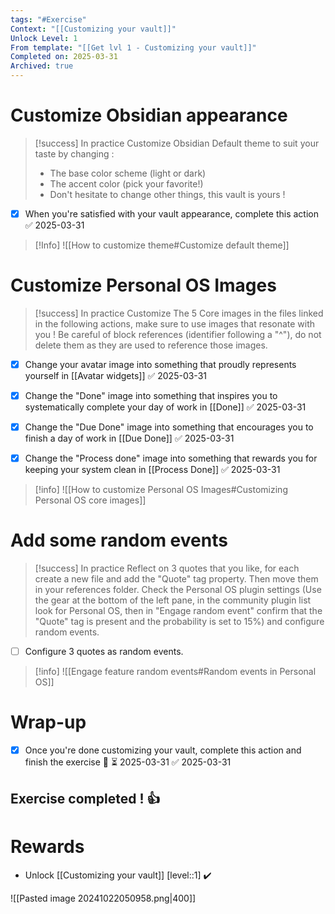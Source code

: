 ```yaml
---
tags: "#Exercise"
Context: "[[Customizing your vault]]"
Unlock Level: 1
From template: "[[Get lvl 1 - Customizing your vault]]"
Completed on: 2025-03-31
Archived: true
---
```



# Customize Obsidian appearance

> [!success] In practice
> Customize Obsidian Default theme to suit your taste by changing : 
> - The base color scheme (light or dark)
> - The accent color (pick your favorite!)
> - Don't hesitate to change other things, this vault is yours ! 

- [x] When you're satisfied with your vault appearance, complete this action ✅ 2025-03-31


>[!Info]
>![[How to customize theme#Customize default theme]]


# Customize Personal OS Images

> [!success] In practice
> Customize The 5 Core images in the files linked in the following actions, make sure to use images that resonate with you ! Be careful of block references (identifier following a "^"), do not delete them as they are used to reference those images. 

- [x] Change your avatar image into something that proudly represents yourself in [[Avatar widgets]] ✅ 2025-03-31
- [x] Change the "Done" image into something that inspires you to systematically complete your day of work in [[Done]] ✅ 2025-03-31
- [x] Change the "Due Done" image into something that encourages you to finish a day of work in [[Due Done]] ✅ 2025-03-31
- [x] Change the "Process done" image into something that rewards you for keeping your system clean in [[Process Done]] ✅ 2025-03-31


> [!info] 
> ![[How to customize Personal OS Images#Customizing Personal OS core images]]

# Add some random events 


> [!success] In practice 
> Reflect on 3 quotes that you like, for each create a new file and add the "Quote" tag property. Then move them in your references folder. 
> Check the Personal OS plugin settings (Use the gear at the bottom of the left pane, in the community plugin list look for Personal OS, then in "Engage random event" confirm that the "Quote" tag is present and the probability is set to 15%)  and configure random events. 

- [ ] Configure 3 quotes as random events. 

> [!info] 
> ![[Engage feature random events#Random events in Personal OS]]

# Wrap-up

- [x] Once you're done customizing your vault, complete this action and finish the exercise 🔽 ⏳ 2025-03-31 ✅ 2025-03-31

## Exercise completed ! 👍 

# Rewards

- Unlock [[Customizing your vault]] [level::1] ✔️

![[Pasted image 20241022050958.png|400]]
